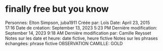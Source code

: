 # finally free but you know

Personnes: Elton Simpson, juba1911
Créée par: Loïs
Date: April 23, 2015 17:16
Date de création: September 13, 2023 5:23 PM
Dernière modification: September 14, 2023 9:18 AM
Dernière modification par: Camille Reysset
Notes sur les date et heure: date fictive, heure fictive
Notes sur les phrases échangées: phrase fictive
OBSERVATION CAMILLE: GOLD